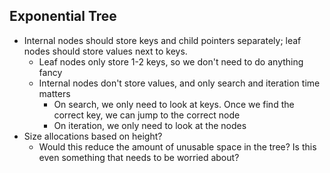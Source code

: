 ## Exponential Tree

- Internal nodes should store keys and child pointers separately; leaf nodes
  should store values next to keys.
    - Leaf nodes only store 1-2 keys, so we don't need to do anything fancy
    - Internal nodes don't store values, and only search and iteration time matters
        - On search, we only need to look at keys. Once we find the correct key,
          we can jump to the correct node
        - On iteration, we only need to look at the nodes
- Size allocations based on height?
    - Would this reduce the amount of unusable space in the tree? Is this
      even something that needs to be worried about?
